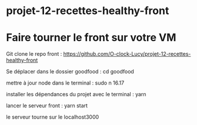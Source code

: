 # projet-12-recettes-healthy-front

# Faire tourner le front sur votre VM

Git clone le repo front : https://github.com/O-clock-Lucy/projet-12-recettes-healthy-front

Se déplacer dans le dossier goodfood : cd goodfood

mettre à jour node dans le terminal : sudo n 16.17

installer les dépendances du projet avec le terminal : yarn

lancer le serveur front : yarn start

le serveur tourne sur le localhost3000
